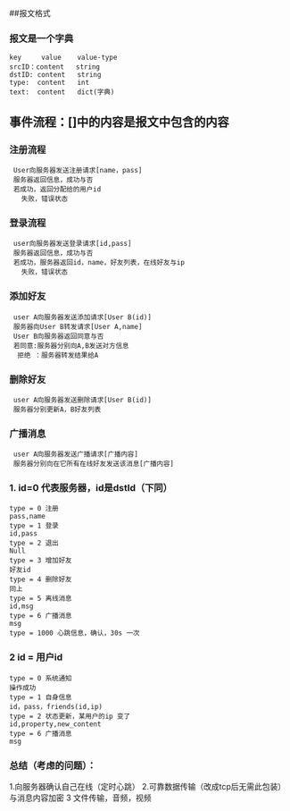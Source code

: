 ##报文格式
### 报文是一个字典
    key     value    value-type
    srcID：content   string
    dstID: content   string
    type:  content   int
    text:  content   dict(字典)

## 事件流程：[]中的内容是报文中包含的内容

### 注册流程
     User向服务器发送注册请求[name，pass]
     服务器返回信息，成功与否
     若成功，返回分配给的用户id
       失败，错误状态
### 登录流程
     user向服务器发送登录请求[id,pass]
     服务器返回信息，成功与否
     若成功，服务器返回id，name，好友列表，在线好友与ip
       失败，错误状态
### 添加好友
     user A向服务器发送添加请求[User B(id)]
     服务器向User B转发请求[User A,name]
     User B向服务器返回同意与否
     若同意:服务器分别向A,B发送对方信息
      拒绝 ：服务器转发结果给A
### 删除好友
     user A向服务器发送删除请求[User B(id)]
     服务器分别更新A，B好友列表
### 广播消息
     user A向服务器发送广播请求[广播内容]
     服务器分别向在它所有在线好友发送该消息[广播内容]
    
     
###  1. id=0 代表服务器，id是dstId（下同）
    type = 0 注册
    pass,name
    type = 1 登录
    id,pass
    type = 2 退出
    Null
    type = 3 增加好友
    好友id
    type = 4 删除好友
    同上
    type = 5 离线消息
    id,msg
    type = 6 广播消息
    msg
    type = 1000 心跳信息，确认，30s 一次

### 2 id = 用户id
    type = 0 系统通知
    操作成功
    type = 1 自身信息
    id，pass，friends(id,ip)
    type = 2 状态更新，某用户的ip 变了
    id,property,new_content
    type = 6 广播消息
    msg
  
  

### 总结（考虑的问题）：
  1.向服务器确认自己在线（定时心跳）
  2.可靠数据传输（改成tcp后无需此包装）与消息内容加密
  3 文件传输，音频，视频

